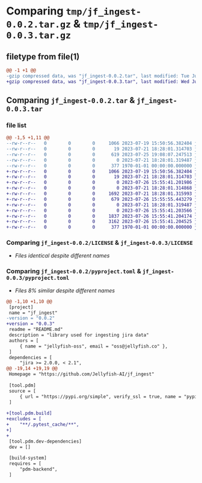 # Comparing `tmp/jf_ingest-0.0.2.tar.gz` & `tmp/jf_ingest-0.0.3.tar.gz`

## filetype from file(1)

```diff
@@ -1 +1 @@
-gzip compressed data, was "jf_ingest-0.0.2.tar", last modified: Tue Jul 25 19:08:07 2023, max compression
+gzip compressed data, was "jf_ingest-0.0.3.tar", last modified: Wed Jul 26 15:55:55 2023, max compression
```

## Comparing `jf_ingest-0.0.2.tar` & `jf_ingest-0.0.3.tar`

### file list

```diff
@@ -1,5 +1,11 @@
--rw-r--r--   0        0        0     1066 2023-07-19 15:50:56.382404 jf_ingest-0.0.2/LICENSE
--rw-r--r--   0        0        0       19 2023-07-21 18:28:01.314703 jf_ingest-0.0.2/README.md
--rw-r--r--   0        0        0      619 2023-07-25 19:08:07.247513 jf_ingest-0.0.2/pyproject.toml
--rw-r--r--   0        0        0        0 2023-07-21 18:28:01.319487 jf_ingest-0.0.2/tests/__init__.py
--rw-r--r--   0        0        0      377 1970-01-01 00:00:00.000000 jf_ingest-0.0.2/PKG-INFO
+-rw-r--r--   0        0        0     1066 2023-07-19 15:50:56.382404 jf_ingest-0.0.3/LICENSE
+-rw-r--r--   0        0        0       19 2023-07-21 18:28:01.314703 jf_ingest-0.0.3/README.md
+-rw-r--r--   0        0        0        0 2023-07-26 15:55:41.201986 jf_ingest-0.0.3/jf_ingest/__init__.py
+-rw-r--r--   0        0        0        0 2023-07-21 18:28:01.314868 jf_ingest-0.0.3/jf_ingest/jf_jira/__init__.py
+-rw-r--r--   0        0        0     1692 2023-07-21 18:28:01.315993 jf_ingest-0.0.3/jf_ingest/jf_jira/downloaders.py
+-rw-r--r--   0        0        0      679 2023-07-26 15:55:55.443279 jf_ingest-0.0.3/pyproject.toml
+-rw-r--r--   0        0        0        0 2023-07-21 18:28:01.319487 jf_ingest-0.0.3/tests/__init__.py
+-rw-r--r--   0        0        0        0 2023-07-26 15:55:41.203566 jf_ingest-0.0.3/tests/jf_jira/__init__.py
+-rw-r--r--   0        0        0     1837 2023-07-26 15:55:41.204174 jf_ingest-0.0.3/tests/jf_jira/fixtures/jira_fields_response.json
+-rw-r--r--   0        0        0     3162 2023-07-26 15:55:41.204525 jf_ingest-0.0.3/tests/jf_jira/test_jira_downloaders.py
+-rw-r--r--   0        0        0      377 1970-01-01 00:00:00.000000 jf_ingest-0.0.3/PKG-INFO
```

### Comparing `jf_ingest-0.0.2/LICENSE` & `jf_ingest-0.0.3/LICENSE`

 * *Files identical despite different names*

### Comparing `jf_ingest-0.0.2/pyproject.toml` & `jf_ingest-0.0.3/pyproject.toml`

 * *Files 8% similar despite different names*

```diff
@@ -1,10 +1,10 @@
 [project]
 name = "jf_ingest"
-version = "0.0.2"
+version = "0.0.3"
 readme = "README.md"
 description = "library used for ingesting jira data"
 authors = [
     { name = "jellyfish-oss", email = "oss@jellyfish.co" },
 ]
 dependencies = [
     "jira >= 2.0.0, < 2.1",
@@ -19,14 +19,19 @@
 Homepage = "https://github.com/Jellyfish-AI/jf_ingest"
 
 [tool.pdm]
 source = [
     { url = "https://pypi.org/simple", verify_ssl = true, name = "pypi" },
 ]
 
+[tool.pdm.build]
+excludes = [
+    "**/.pytest_cache/**",
+]
+
 [tool.pdm.dev-dependencies]
 dev = []
 
 [build-system]
 requires = [
     "pdm-backend",
 ]
```

